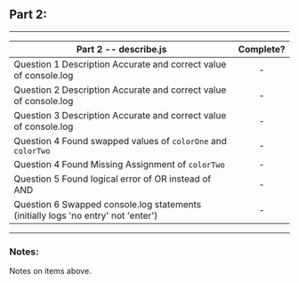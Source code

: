 ## Part 2:

---

| Part 2 -- describe.js                                                             | Complete? |
| --------------------------------------------------------------------------------- | :-------: |
| Question 1 Description Accurate and correct value of console.log                  |     -     |
| Question 2 Description Accurate and correct value of console.log                  |     -     |
| Question 3 Description Accurate and correct value of console.log                  |     -     |
| Question 4 Found swapped values of `colorOne` and `colorTwo`                      |     -     |
| Question 4 Found Missing Assignment of `colorTwo`                                 |     -     |
| Question 5 Found logical error of OR instead of AND                               |     -     |
| Question 6 Swapped console.log statements (initially logs 'no entry' not 'enter') |     -     |

---

### Notes:

Notes on items above.
